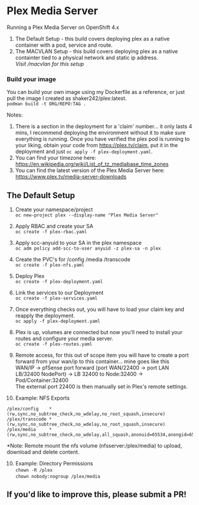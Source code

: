 # Plex Media Server
Running a Plex Media Server on OpenShift 4.x 
1. The Default Setup - this build covers deploying plex as a native container with a pod, service and route.
2. The MACVLAN Setup - this build covers deploying plex as a native containter tied to a physical network and static ip address. \
*Visit /macvlan for this setup*

### Build your image
You can build your own image using my Dockerfile as a reference, or just pull the image I created as shaker242/plex:latest. \
`podman build -t ORG/REPO:TAG .` 

Notes:
1.  There is a section in the deployment for a 'claim' number... it only lasts 4 mins, I recommend deploying the environment without it to make sure everything is running. Once you have verified the plex pod is running to your liking, obtain your code from https://plex.tv/claim, put it in the deployment and just `oc apply -f plex-deployment.yaml`.
2. You can find your timezone here: https://en.wikipedia.org/wiki/List_of_tz_mediabase_time_zones 
3. You can find the latest version of the Plex Media Server here: https://www.plex.tv/media-server-downloads 


## The Default Setup

1. Create your namespace/project \
`oc new-project plex --display-name "Plex Media Server"`

2. Apply RBAC and create your SA \
`oc create -f plex-rbac.yaml`

3. Apply scc-anyuid to your SA in the plex namespace \
`oc adm policy add-scc-to-user anyuid -z plex-sa -n plex`

4. Create the PVC's for /config /media /transcode \
`oc create -f plex-nfs.yaml`

5. Deploy Plex \
`oc create -f plex-deployment.yaml`

5. Link the services to our Deployment \
`oc create -f plex-services.yaml`

6. Once everything checks out, you will have to load your claim key and reapply the deployment. \
`oc apply -f plex-deployment.yaml`

7. Plex is up, volumes are connected but now you'll need to install your routes and configure your media server. \
`oc create -f plex-routes.yaml`

8. Remote access, for this out of scope item you will have to create a port forward from your wan/ip to this container... mine goes like this \
WAN/IP -> pfSense port forward (port WAN/22400 -> port LAN LB/32400 NodePort) -> LB 32400 to Node:32400 -> Pod/Container:32400 \
The external port 22400 is then manually set in Plex's remote settings.

9. Example: NFS Exports
```
/plex/config	*(rw,sync,no_subtree_check,no_wdelay,no_root_squash,insecure)
/plex/transcode	*(rw,sync,no_subtree_check,no_wdelay,no_root_squash,insecure)
/plex/media		*(rw,sync,no_subtree_check,no_wdelay,all_squash,anonuid=65534,anongid=65534,insecure)	
```
*Note: Remote mount the nfs volume (nfsserver:/plex/media) to upload, download and delete content.

10. Example: Directory Permissions \
`chown -R /plex` \
`chown nobody:nogroup /plex/media` 

## If you'd like to improve this, please submit a PR!